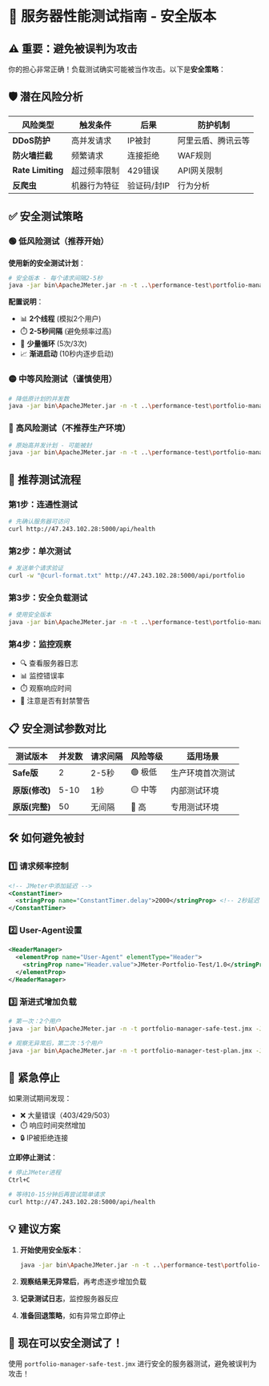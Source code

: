 # 🚀 服务器性能测试指南 - 安全版本

## ⚠️ **重要：避免被误判为攻击**

你的担心非常正确！负载测试确实可能被当作攻击。以下是**安全策略**：

## 🛡️ **潜在风险分析**

| 风险类型 | 触发条件 | 后果 | 防护机制 |
|----------|----------|------|----------|
| **DDoS防护** | 高并发请求 | IP被封 | 阿里云盾、腾讯云等 |
| **防火墙拦截** | 频繁请求 | 连接拒绝 | WAF规则 |
| **Rate Limiting** | 超过频率限制 | 429错误 | API网关限制 |
| **反爬虫** | 机器行为特征 | 验证码/封IP | 行为分析 |

## ✅ **安全测试策略**

### 🟢 **低风险测试**（推荐开始）

**使用新的安全测试计划**：
```bash
# 安全版本 - 每个请求间隔2-5秒
java -jar bin\ApacheJMeter.jar -n -t ..\performance-test\portfolio-manager-safe-test.jmx -l safe-test.jtl -e -o safe-report
```

**配置说明**：
- 📊 **2个线程** (模拟2个用户)
- ⏱️ **2-5秒间隔** (避免频率过高)
- 🔄 **少量循环** (5次/3次)
- 📈 **渐进启动** (10秒内逐步启动)

### 🟡 **中等风险测试**（谨慎使用）

```bash
# 降低原计划的并发数
java -jar bin\ApacheJMeter.jar -n -t ..\performance-test\portfolio-manager-test-plan.jmx -JThreads=5 -JLoops=10 -l medium-test.jtl
```

### 🔴 **高风险测试**（不推荐生产环境）

```bash
# 原始高并发计划 - 可能被封
java -jar bin\ApacheJMeter.jar -n -t ..\performance-test\portfolio-manager-test-plan.jmx -l high-risk-test.jtl
```

## 🎯 **推荐测试流程**

### 第1步：**连通性测试**
```bash
# 先确认服务器可访问
curl http://47.243.102.28:5000/api/health
```

### 第2步：**单次测试**
```bash
# 发送单个请求验证
curl -w "@curl-format.txt" http://47.243.102.28:5000/api/portfolio
```

### 第3步：**安全负载测试**
```bash
# 使用安全版本
java -jar bin\ApacheJMeter.jar -n -t ..\performance-test\portfolio-manager-safe-test.jmx -l safe-test.jtl -e -o safe-report
```

### 第4步：**监控观察**
- 🔍 查看服务器日志
- 📊 监控错误率
- ⏱️ 观察响应时间
- 🚨 注意是否有封禁警告

## 📋 **安全测试参数对比**

| 测试版本 | 并发数 | 请求间隔 | 风险等级 | 适用场景 |
|----------|--------|----------|----------|----------|
| **Safe版** | 2 | 2-5秒 | 🟢 极低 | 生产环境首次测试 |
| **原版(修改)** | 5-10 | 1秒 | 🟡 中等 | 内部测试环境 |
| **原版(完整)** | 50 | 无间隔 | 🔴 高 | 专用测试环境 |

## 🛠️ **如何避免被封**

### 1️⃣ **请求频率控制**
```xml
<!-- JMeter中添加延迟 -->
<ConstantTimer>
  <stringProp name="ConstantTimer.delay">2000</stringProp> <!-- 2秒延迟 -->
</ConstantTimer>
```

### 2️⃣ **User-Agent设置**
```xml
<HeaderManager>
  <elementProp name="User-Agent" elementType="Header">
    <stringProp name="Header.value">JMeter-Portfolio-Test/1.0</stringProp>
  </elementProp>
</HeaderManager>
```

### 3️⃣ **渐进式增加负载**
```bash
# 第一次：2个用户
java -jar bin\ApacheJMeter.jar -n -t portfolio-manager-safe-test.jmx -JSERVER_HOST=47.243.102.28

# 观察无异常后，第二次：5个用户
java -jar bin\ApacheJMeter.jar -n -t portfolio-manager-test-plan.jmx -JSERVER_HOST=47.243.102.28 -JThreads=5
```

## 🚨 **紧急停止**

如果测试期间发现：
- ❌ 大量错误（403/429/503）
- ⏱️ 响应时间突然增加
- 🔒 IP被拒绝连接

**立即停止测试**：
```bash
# 停止JMeter进程
Ctrl+C

# 等待10-15分钟后再尝试简单请求
curl http://47.243.102.28:5000/api/health
```

## 💡 **建议方案**

1. **开始使用安全版本**：
   ```bash
   java -jar bin\ApacheJMeter.jar -n -t ..\performance-test\portfolio-manager-safe-test.jmx -l safe-test.jtl -e -o safe-report
   ```

2. **观察结果无异常后**，再考虑逐步增加负载

3. **记录测试日志**，监控服务器反应

4. **准备回退策略**，如有异常立即停止

## 🎉 **现在可以安全测试了！**

使用 `portfolio-manager-safe-test.jmx` 进行安全的服务器测试，避免被误判为攻击！ 